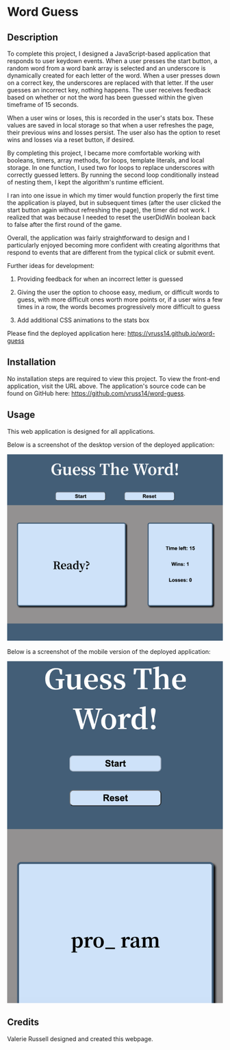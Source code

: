 # Word Guess

## Description

To complete this project, I designed a JavaScript-based application that responds to user keydown events. When a user presses the start button, a random word from a word bank array is selected and an underscore is dynamically created for each letter of the word. When a user presses down on a correct key, the underscores are replaced with that letter. If the user guesses an incorrect key, nothing happens. The user receives feedback based on whether or not the word has been guessed within the given timeframe of 15 seconds. 

When a user wins or loses, this is recorded in the user's stats box. These values are saved in local storage so that when a user refreshes the page, their previous wins and losses persist. The user also has the option to reset wins and losses via a reset button, if desired.

By completing this project, I became more comfortable working with booleans, timers, array methods, for loops, template literals, and local storage. In one function, I used two for loops to replace underscores with correctly guessed letters. By running the second loop conditionally instead of nesting them, I kept the algorithm's runtime efficient.

I ran into one issue in which my timer would function properly the first time the application is played, but in subsequent times (after the user clicked the start button again without refreshing the page), the timer did not work. I realized that was because I needed to reset the userDidWin boolean back to false after the first round of the game.

Overall, the application was fairly straightforward to design and I particularly enjoyed becoming more confident with creating algorithms that respond to events that are different from the typical click or submit event.

Further ideas for development:

1. Providing feedback for when an incorrect letter is guessed

2. Giving the user the option to choose easy, medium, or difficult words to guess, with more difficult ones worth more points or, if a user wins a few times in a row, the words becomes progressively more difficult to guess

3. Add additional CSS animations to the stats box

Please find the deployed application here: https://vruss14.github.io/word-guess

## Installation

No installation steps are required to view this project. To view the front-end application, visit the URL above. The application's source code can be found on GitHub here: https://github.com/vruss14/word-guess.

## Usage

This web application is designed for all applications.

Below is a screenshot of the desktop version of the deployed application:

![screenshot of portfolio webpage for desktop](images/word-guess-desktop.png)

Below is a screenshot of the mobile version of the deployed application:

![screenshot of portfolio webpage for desktop](images/word-guess-mobile.png)

## Credits

Valerie Russell designed and created this webpage.
